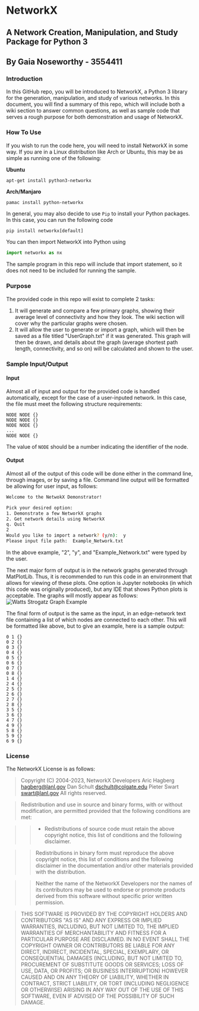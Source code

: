  # NetworkX
 ## A Network Creation, Manipulation, and Study Package for Python 3
 ## By Gaia Noseworthy - 3554411

 ### Introduction
 In this GitHub repo, you will be introduced to NetworkX, a Python 3 library for the generation, manipulation, and study of various networks. In this document, you will find a summary of this repo, which will include both a wiki section to answer common questions, as well as sample code that serves a rough purpose for both demonstration and usage of NetworkX.

 ### How To Use
 If you wish to run the code here, you will need to install NetworkX in some way. If you are in a Linux distribution like Arch or Ubuntu, this may be as simple as running one of the following:

 **Ubuntu**
 ```
 apt-get install python3-networkx
 ```

 **Arch/Manjaro**
 ```
 pamac install python-networkx
 ```

 In general, you may also decide to use `Pip` to install your Python packages. In this case, you can run the following code
 ```Python
 pip install networkx[default]
 ```

 You can then import NetworkX into Python using
 ```Python
 import networkx as nx
 ```

 The sample program in this repo will include that import statement, so it does not need to be included for running the sample.

 ### Purpose
 The provided code in this repo will exist to complete 2 tasks:
 1. It will generate and compare a few primary graphs, showing their average level of connectivity and how they look. The wiki section will cover why the particular graphs were chosen.
 2. It will allow the user to generate or import a graph, which will then be saved as a file titled "UserGraph.txt" if it was generated. This graph will then be drawn, and details about the graph (average shortest path length, connectivity, and so on) will be calculated and shown to the user.

 ### Sample Input/Output
 #### Input
 Almost all of input and output for the provided code is handled automatically, except for the case of a user-inputed network. In this case, the file must meet the following structure requirements:
 ```
 NODE NODE {}
 NODE NODE {}
 NODE NODE {}
 ...
 NODE NODE {}
 ```

 The value of `NODE` should be a number indicating the identifier of the node.

 #### Output
 Almost all of the output of this code will be done either in the command line, through images, or by saving a file. Command line output will be formatted be allowing for user input, as follows:
 ```Bash
 Welcome to the NetwokX Demonstrator!

 Pick your desired option:
 1. Demonstrate a few NetworkX graphs
 2. Get network details using NetworkX
 q. Quit
 2
 Would you like to import a network? (y/n):  y
 Please input file path:  Example_Network.txt
 ```

 In the above example, "2", "y", and "Example_Network.txt" were typed by the user.

 The next major form of output is in the network graphs generated through MatPlotLib. Thus, it is recommended to run this code in an environment that allows for viewing of these plots. One option is Jupyter notebooks (in which this code was originally produced), but any IDE that shows Python plots is acceptable. The graphs will mostly appear as follows:
 ![Watts Strogatz Graph Example](Example.png)

 The final form of output is the same as the input, in an edge-network text file containing a list of which nodes are connected to each other. This will be formatted like above, but to give an example, here is a sample output:
 ```
 0 1 {}
 0 2 {}
 0 3 {}
 0 4 {}
 0 5 {}
 0 6 {}
 0 7 {}
 0 8 {}
 1 4 {}
 2 4 {}
 2 5 {}
 2 6 {}
 2 7 {}
 2 8 {}
 3 5 {}
 3 6 {}
 4 7 {}
 4 9 {}
 5 8 {}
 5 9 {}
 6 9 {}
 ```

 ### License
 The NetworkX License is as follows:
 > Copyright (C) 2004-2023, NetworkX Developers
> Aric Hagberg <hagberg@lanl.gov>
> Dan Schult <dschult@colgate.edu>
> Pieter Swart <swart@lanl.gov>
> All rights reserved.

> Redistribution and use in source and binary forms, with or without modification, are permitted provided that the following conditions are met:

> > * Redistributions of source code must retain the above copyright
    notice, this list of conditions and the following disclaimer.

> > Redistributions in binary form must reproduce the above
    copyright notice, this list of conditions and the following
    disclaimer in the documentation and/or other materials provided
    with the distribution.

> > Neither the name of the NetworkX Developers nor the names of its
    contributors may be used to endorse or promote products derived
    from this software without specific prior written permission.

> THIS SOFTWARE IS PROVIDED BY THE COPYRIGHT HOLDERS AND CONTRIBUTORS "AS IS" AND ANY EXPRESS OR IMPLIED WARRANTIES, INCLUDING, BUT NOT LIMITED TO, THE IMPLIED WARRANTIES OF MERCHANTABILITY AND FITNESS FOR A PARTICULAR PURPOSE ARE DISCLAIMED. IN NO EVENT SHALL THE COPYRIGHT OWNER OR CONTRIBUTORS BE LIABLE FOR ANY DIRECT, INDIRECT, INCIDENTAL, SPECIAL, EXEMPLARY, OR CONSEQUENTIAL DAMAGES (INCLUDING, BUT NOT LIMITED TO, PROCUREMENT OF SUBSTITUTE GOODS OR SERVICES; LOSS OF USE, DATA, OR PROFITS; OR BUSINESS INTERRUPTION) HOWEVER CAUSED AND ON ANY THEORY OF LIABILITY, WHETHER IN CONTRACT, STRICT LIABILITY, OR TORT (INCLUDING NEGLIGENCE OR OTHERWISE) ARISING IN ANY WAY OUT OF THE USE OF THIS SOFTWARE, EVEN IF ADVISED OF THE POSSIBILITY OF SUCH DAMAGE.
